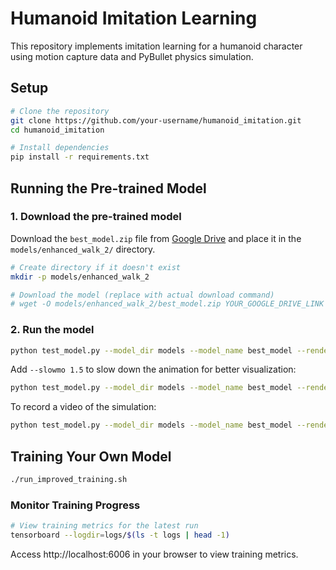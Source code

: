 # Humanoid Imitation Learning

This repository implements imitation learning for a humanoid character using motion capture data and PyBullet physics simulation.

## Setup

```bash
# Clone the repository
git clone https://github.com/your-username/humanoid_imitation.git
cd humanoid_imitation

# Install dependencies
pip install -r requirements.txt
```

## Running the Pre-trained Model

### 1. Download the pre-trained model

Download the `best_model.zip` file from [Google Drive](INSERT_GOOGLE_DRIVE_LINK_HERE) and place it in the `models/enhanced_walk_2/` directory.

```bash
# Create directory if it doesn't exist
mkdir -p models/enhanced_walk_2

# Download the model (replace with actual download command)
# wget -O models/enhanced_walk_2/best_model.zip YOUR_GOOGLE_DRIVE_LINK
```

### 2. Run the model

```bash
python test_model.py --model_dir models --model_name best_model --render
```

Add `--slowmo 1.5` to slow down the animation for better visualization:

```bash
python test_model.py --model_dir models --model_name best_model --render --slowmo 1.5
```

To record a video of the simulation:

```bash
python test_model.py --model_dir models --model_name best_model --render --record --video_name enhanced_walk_demo
```

## Training Your Own Model

```bash
./run_improved_training.sh
```

### Monitor Training Progress

```bash
# View training metrics for the latest run
tensorboard --logdir=logs/$(ls -t logs | head -1)
```

Access http://localhost:6006 in your browser to view training metrics. 